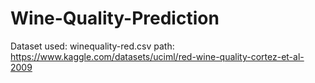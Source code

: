 # Wine-Quality-Prediction
Dataset used: winequality-red.csv
path: https://www.kaggle.com/datasets/uciml/red-wine-quality-cortez-et-al-2009
